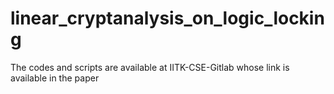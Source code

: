 # linear_cryptanalysis_on_logic_locking

The codes and scripts are available at IITK-CSE-Gitlab whose link is available in the paper
